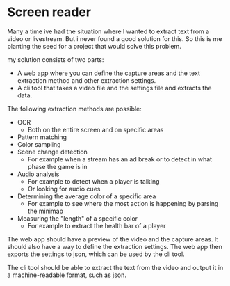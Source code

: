 # Screen reader

Many a time ive had the situation where I wanted  to extract text from a video or livestream. But i never found a good solution for this. So this is me planting the seed for a project that would solve this problem.

my solution consists of two parts:

- A web app where you can define the capture areas and the text extraction method and other extraction settings.
- A cli tool that takes a video file and the settings file and extracts the data.

The following extraction methods are possible:

- OCR
  - Both on the entire screen and on specific areas
- Pattern matching
- Color sampling
- Scene change detection
  - For example when a stream has an ad break or to detect in what phase the game is in
- Audio analysis
  - For example to detect when a player is talking
  - Or looking for audio cues
- Determining the average color of a specific area
  - For example to see where the most action is happening by parsing the minimap
- Measuring the "length" of a specific color
  - For example to extract the health bar of a player

The web app should have a preview of the video and the capture areas. It should also have a way to define the extraction settings.
The web app then exports the settings to json, which can be used by the cli tool.

The cli tool should be able to extract the text from the video and output it in a machine-readable format, such as json.
